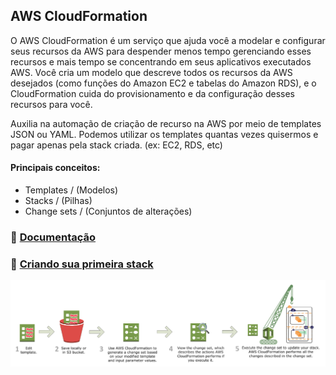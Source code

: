 ## AWS CloudFormation

O AWS CloudFormation é um serviço que ajuda você a modelar e configurar seus recursos da AWS para despender menos tempo gerenciando esses recursos e mais tempo se concentrando em seus aplicativos executados AWS. Você cria um modelo que descreve todos os recursos da AWS desejados (como funções do Amazon EC2 e tabelas do Amazon RDS), e o CloudFormation cuida do provisionamento e da configuração desses recursos para você.

Auxilia na automação de criação de recurso na AWS por meio de templates JSON ou YAML.
Podemos utilizar os templates quantas vezes quisermos e pagar apenas pela stack criada. (ex: EC2, RDS, etc)



#### Principais conceitos: 
- Templates / (Modelos)
- Stacks / (Pilhas)
- Change sets / (Conjuntos de alterações)


### 📖 [Documentação](https://docs.aws.amazon.com/pt_br/AWSCloudFormation/latest/UserGuide/Welcome.html)
### 📖 [Criando sua primeira stack](https://docs.aws.amazon.com/pt_br/AWSCloudFormation/latest/UserGuide/gettingstarted.walkthrough.html)

![alt text](image.png)